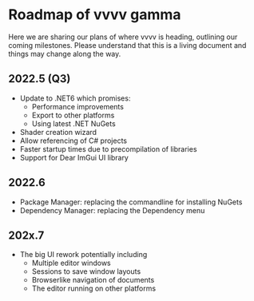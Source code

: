 # Roadmap of vvvv gamma

Here we are sharing our plans of where vvvv is heading, outlining our coming milestones. Please understand that this is a living document and things may change along the way.

## 2022.5 (Q3)
* Update to .NET6 which promises:
  * Performance improvements 
  * Export to other platforms
  * Using latest .NET NuGets
* Shader creation wizard
* Allow referencing of C# projects
* Faster startup times due to precompilation of libraries
* Support for Dear ImGui UI library

## 2022.6
* Package Manager: replacing the commandline for installing NuGets
* Dependency Manager: replacing the Dependency menu
  
## 202x.7
* The big UI rework potentially including
  * Multiple editor windows
  * Sessions to save window layouts
  * Browserlike navigation of documents
  * The editor running on other platforms
